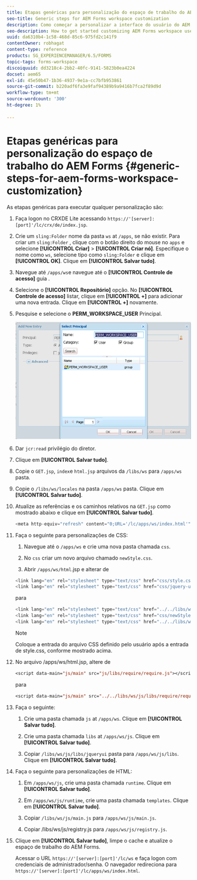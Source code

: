 ```yaml
---
title: Etapas genéricas para personalização do espaço de trabalho do AEM Forms
seo-title: Generic steps for AEM Forms workspace customization
description: Como começar a personalizar a interface do usuário do AEM Forms workspace.
seo-description: How to get started customizing AEM Forms workspace user interface.
uuid: da6310b4-1c58-468d-85c6-975fd2c141f9
contentOwner: robhagat
content-type: reference
products: SG_EXPERIENCEMANAGER/6.5/FORMS
topic-tags: forms-workspace
discoiquuid: dd3218c4-2bb2-40fc-9141-5823b0ea4224
docset: aem65
exl-id: 45e50b47-1b36-4937-9e1a-cc7bfb953861
source-git-commit: b220adf6fa3e9faf94389b9a9416b7fca2f89d9d
workflow-type: tm+mt
source-wordcount: '300'
ht-degree: 1%

---
```


# Etapas genéricas para personalização do espaço de trabalho do AEM Forms {#generic-steps-for-aem-forms-workspace-customization}

As etapas genéricas para executar qualquer personalização são:

1. Faça logon no CRXDE Lite acessando `https://'[server]:[port]'/lc/crx/de/index.jsp`.
1. Crie um `sling:Folder` nome da pasta `ws` at `/apps`, se não existir. Para criar um `sling:Folder` , clique com o botão direito do mouse no `apps` e selecione **[!UICONTROL Criar]** > **[!UICONTROL Criar nó]**. Especifique o nome como `ws`, selecione tipo como `sling:Folder` e clique em **[!UICONTROL OK]**. Clique em **[!UICONTROL Salvar tudo]**.
1. Navegue até `/apps/ws`e navegue até o **[!UICONTROL Controle de acesso]** guia .
1. Selecione o **[!UICONTROL Repositório]** opção. No **[!UICONTROL Controle de acesso]** listar, clique em **[!UICONTROL +]** para adicionar uma nova entrada. Clique em **[!UICONTROL +]** novamente.
1. Pesquise e selecione o **PERM_WORKSPACE_USER** Principal.

   ![Selecione PERM_WORKSPACE_USER principal como parte das etapas genéricas para personalizar o HTML Workspace](assets/perm_workspace_user.png)

1. Dar `jcr:read` privilégio do diretor.
1. Clique em **[!UICONTROL Salvar tudo]**.
1. Copie o `GET.jsp`, `index`e `html.jsp` arquivos da `/libs/ws` para `/apps/ws` pasta.
1. Copie o `/libs/ws/locales` na pasta `/apps/ws` pasta. Clique em **[!UICONTROL Salvar tudo]**.
1. Atualize as referências e os caminhos relativos na `GET.jsp` como mostrado abaixo e clique em **[!UICONTROL Salvar tudo]**.

   ```javascript
   <meta http-equiv="refresh" content="0;URL='/lc/apps/ws/index.html'" />
   ```

1. Faça o seguinte para personalizações de CSS:

   1. Navegue até o `/apps/ws` e crie uma nova pasta chamada `css`.

   1. No `css` criar um novo arquivo chamado `newStyle.css`.

   1. Abrir `/apps/ws/html`.jsp e alterar de

   ```javascript
   <link lang="en" rel="stylesheet" type="text/css" href="css/style.css" />
   <link lang="en" rel="stylesheet" type="text/css" href="css/jquery-ui.css"/>
   ```

   para

   ```javascript
   <link lang="en" rel="stylesheet" type="text/css" href="../../libs/ws/css/style.css" />
   <link lang="en" rel="stylesheet" type="text/css" href="css/newStyle.css" />
   <link lang="en" rel="stylesheet" type="text/css" href="../../libs/ws/css/jquery-ui.css"/>
   ```

   >[!NOTE]
   >
   >Coloque a entrada do arquivo CSS definido pelo usuário após a entrada de style.css, conforme mostrado acima.

1. No arquivo /apps/ws/html.jsp, altere de

   ```jsp
   <script data-main="js/main" src="js/libs/require/require.js"></script>
   ```

   para

   ```jsp
   <script data-main="js/main" src="../../libs/ws/js/libs/require/require.js"></script>
   ```

1. Faça o seguinte:

   1. Crie uma pasta chamada `js` at `/apps/ws`. Clique em **[!UICONTROL Salvar tudo]**.

   1. Crie uma pasta chamada `libs` at `/apps/ws/js`. Clique em **[!UICONTROL Salvar tudo]**.

   1. Copiar `/libs/ws/js/libs/jqueryui` pasta para `/apps/ws/js/libs`. Clique em **[!UICONTROL Salvar tudo]**.

1. Faça o seguinte para personalizações de HTML:

   1. Em `/apps/ws/js`, crie uma pasta chamada `runtime`. Clique em **[!UICONTROL Salvar tudo]**.

   1. Em `/apps/ws/js/runtime`, crie uma pasta chamada `templates`. Clique em **[!UICONTROL Salvar tudo]**.

   1. Copiar `/libs/ws/js/main.js` para `/apps/ws/js/main.js`.

   1. Copiar /libs/ws/js/registry.js para `/apps/ws/js/registry.js`.

1. Clique em **[!UICONTROL Salvar tudo]**, limpe o cache e atualize o espaço de trabalho do AEM Forms.

   Acessar o URL `https://'[server]:[port]'/lc/ws` e faça logon com credenciais de administrador/senha. O navegador redireciona para `https://'[server]:[port]'/lc/apps/ws/index.html`.
